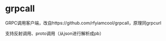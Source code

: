 # grpcall

GRPC调用客户端，改自https://github.com/rfyiamcool/grpcall，原理同grpcurl

支持反射调用、proto调用（从json进行解析成pb）